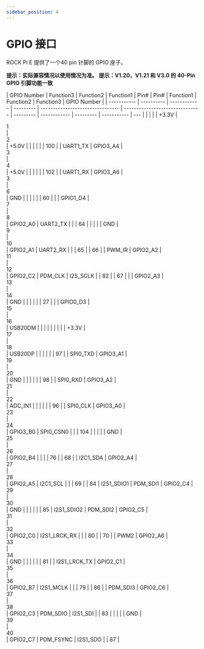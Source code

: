 ```yaml
---
sidebar_position: 4
---
```


# GPIO 接口

ROCK Pi E 提供了一个40 pin 针脚的 GPIO 座子。

**提示：实际兼容情况以使用情况为准。**
**提示：V1.20，V1.21 和 V3.0 的 40-Pin GPIO 引脚功能一致**

<div className='gpio_style'>

| GPIO Number | Function3  | Function2    | Function1 | Pin#                             | Pin#                            | Function1 | Function2    | Function3 | GPIO Number |
| ----------- | ---------- | ------------ | --------- | -------------------------------- | ------------------------------- | --------- | ------------ | --------- | ----------- | --- |
|             |            |              | +3.3V     | <div className='yellow'>1</div>  | <div className='red'>2</div>    | +5.0V     |              |           |             |     |
| 100         |            | UART1_TX     | GPIO3_A4  | <div className='green'>3</div>   | <div className='red'>4</div>    | +5.0V     |              |           |             |     |
| 102         |            | UART1_RX     | GPIO3_A6  | <div className='green'>3</div>   | <div className='black'>6</div>  | GND       |              |           |             |     |
| 60          |            |              | GPIO1_D4  | <div className='green'>7</div>   | <div className='green'>8</div>  | GPIO2_A0  | UART2_TX     |           |             | 64  |
|             |            |              | GND       | <div className='black'>9</div>   | <div className='green'>10</div> | GPIO2_A1  | UART2_RX     |           |             | 65  |
| 66          |            | PWM_IR       | GPIO2_A2  | <div className='green'>11</div>  | <div className='green'>12</div> | GPIO2_C2  | PDM_CLK      | I2S_SCLK  |             | 82  |
| 67          |            |              | GPIO2_A3  | <div className='green'>13</div>  | <div className='black'>14</div> | GND       |              |           |             |     |
| 27          |            |              | GPIO0_D3  | <div className='green'>15</div>  | <div className='green'>16</div> | USB20DM   |              |           |             |     |
|             |            |              | +3.3V     | <div className='yellow'>17</div> | <div className='green'>18</div> | USB20DP   |              |           |             |     |
| 97          |            | SPI0_TXD     | GPIO3_A1  | <div className='green'>19</div>  | <div className='black'>20</div> | GND       |              |           |             |     |
| 98          |            | SPI0_RXD     | GPIO3_A2  | <div className='green'>21</div>  | <div className='green'>22</div> | ADC_IN1   |              |           |             |     |
| 96          |            | SPI0_CLK     | GPIO3_A0  | <div className='green'>23</div>  | <div className='green'>24</div> | GPIO3_B0  | SPI0_CSN0    |           |             | 104 |
|             |            |              | GND       | <div className='black'>25</div>  | <div className='green'>26</div> | GPIO2_B4  |              |           |             | 76  |
| 68          |            | I2C1_SDA     | GPIO2_A4  | <div className='blue'>27</div>   | <div className='blue'>28</div>  | GPIO2_A5  | I2C1_SCL     |           |             | 69  |
| 84          | I2S1_SDIO1 | PDM_SDI1     | GPIO2_C4  | <div className='green'>29</div>  | <div className='black'>30</div> | GND       |              |           |             |     |
| 85          | I2S1_SDIO2 | PDM_SDI2     | GPIO2_C5  | <div className='green'>31</div>  | <div className='green'>32</div> | GPIO2_C0  | I2S1_LRCK_RX |           |             | 80  |
| 70          |            | PWM2         | GPIO2_A6  | <div className='green'>33</div>  | <div className='black'>34</div> | GND       |              |           |             |     |
| 81          |            | I2S1_LRCK_TX | GPIO2_C1  | <div className='green'>35</div>  | <div className='green'>36</div> | GPIO2_B7  | I2S1_MCLK    |           |             | 79  |
| 86          |            | PDM_SDI3     | GPIO2_C6  | <div className='green'>37</div>  | <div className='green'>38</div> | GPIO2_C3  | PDM_SDIO     | I2S1_SDI  |             | 83  |
|             |            |              | GND       | <div className='green'>39</div>  | <div className='green'>40</div> | GPIO2_C7  | PDM_FSYNC    | I2S1_SDO  |             | 87  |

</div>
